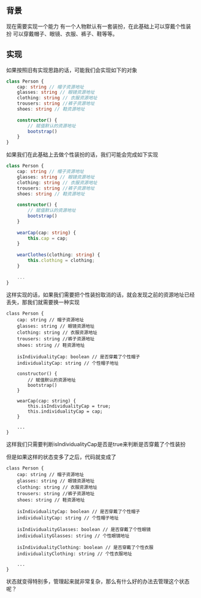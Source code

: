 ## 背景
现在需要实现一个能力
有一个人物默认有一套装扮，在此基础上可以穿戴个性装扮
可以穿戴帽子、眼镜、衣服、裤子、鞋等等。

## 实现
如果按照旧有实现思路的话，可能我们会实现如下的对象
```ts
class Person {
    cap: string // 帽子资源地址
    glasses: string // 眼镜资源地址
    clothing: string // 衣服资源地址
    trousers: string //裤子资源地址
    shoes: string // 鞋资源地址
 
    constructor() {
        // 赋值默认的资源地址
        bootstrap()
    }
}
```
如果我们在此基础上去做个性装扮的话，我们可能会完成如下实现
```ts
class Person {
    cap: string // 帽子资源地址
    glasses: string // 眼镜资源地址
    clothing: string // 衣服资源地址
    trousers: string //裤子资源地址
    shoes: string // 鞋资源地址
 
    constructor() {
        // 赋值默认的资源地址
        bootstrap()
    }
 
    wearCap(cap: string) {
        this.cap = cap;
    }
 
    wearClothes(clothing: string) {
        this.clothing = clothing;
    }
 
    ...
}
```
这样实现的话，如果我们需要把个性装扮取消的话，就会发现之前的资源地址已经丢失，那我们就需要换一种实现
```
class Person {
    cap: string // 帽子资源地址
    glasses: string // 眼镜资源地址
    clothing: string // 衣服资源地址
    trousers: string //裤子资源地址
    shoes: string // 鞋资源地址
    
    isIndividualityCap: boolean // 是否穿戴了个性帽子
    individualityCap: string // 个性帽子地址
 
    constructor() {
        // 赋值默认的资源地址
        bootstrap()
    }
 
    wearCap(cap: string) {
        this.isIndividualityCap = true;
        this.individualityCap = cap;
    }
 
    ...
}
```

这样我们只需要判断isIndividualityCap是否是true来判断是否穿戴了个性装扮

但是如果这样的状态变多了之后，代码就变成了
```
class Person {
    cap: string // 帽子资源地址
    glasses: string // 眼镜资源地址
    clothing: string // 衣服资源地址
    trousers: string //裤子资源地址
    shoes: string // 鞋资源地址
    
    isIndividualityCap: boolean // 是否穿戴了个性帽子
    individualityCap: string // 个性帽子地址
 
    isIndividualityGlasses: boolean // 是否穿戴了个性眼镜
    individualityGlasses: string // 个性眼镜地址
 
    isIndividualityClothing: boolean // 是否穿戴了个性衣服
    individualityClothing: string // 个性衣服地址
 
    ...
}
```

状态就变得特别多，管理起来就非常复杂，那么有什么好的办法去管理这个状态呢？
